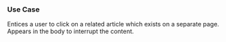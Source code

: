 ### Use Case
Entices a user to click on a related article which exists on a separate page. Appears in the body to interrupt the content.